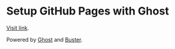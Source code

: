 # Setup GitHub Pages with Ghost
[Visit link](https://www.codementor.io/montem/setup-github-pages-with-ghost-b59xbg2ya).

Powered by [Ghost](http://ghost.org) and [Buster](https://github.com/manthansharma/buster/).
